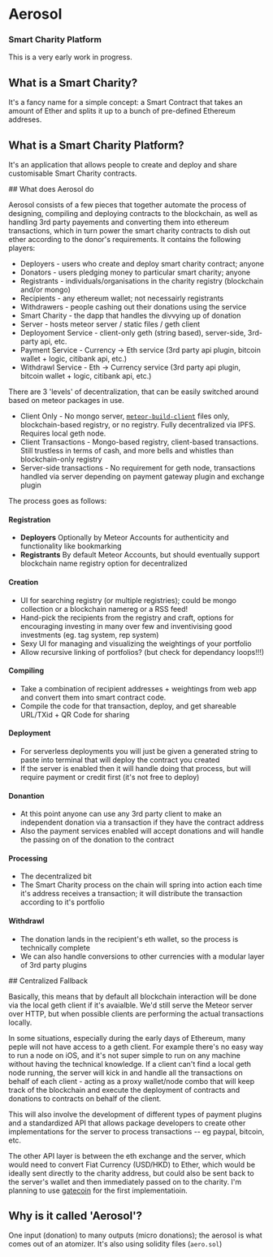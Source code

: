 # Aerosol
### Smart Charity Platform

This is a very early work in progress.

## What is a Smart Charity?

It's a fancy name for a simple concept: a Smart Contract that takes an amount of Ether and splits it up to a bunch of pre-defined Ethereum addreses.

## What is a Smart Charity Platform?

It's an application that allows people to create and deploy and share customisable Smart Charity contracts.

## What does Aerosol do

Aerosol consists of a few pieces that together automate the process of designing, compiling and deploying contracts to the blockchain, as well as handling 3rd party payements and converting them into ethereum transactions, which in turn power the smart charity contracts to dish out ether according to the donor's requirements. It contains the following players:

* Deployers - users who create and deploy smart charity contract; anyone
* Donators - users pledging money to particular smart charity; anyone
* Registrants - individuals/organisations in the charity registry (blockchain and/or mongo)
* Recipients - any ethereum wallet; not necessairly registrants
* Withdrawers - people cashing out their donations using the service
* Smart Charity - the dapp that handles the divvying up of donation
* Server - hosts meteor server / static files / geth client
* Deployoment Service - client-only geth (string based), server-side, 3rd-party api, etc.
* Payment Service - Currency -> Eth service (3rd party api plugin, bitcoin wallet + logic, citibank api, etc.)
* Withdrawl Service - Eth -> Currency service (3rd party api plugin, bitcoin wallet + logic, citibank api, etc.)

There are 3 'levels' of decentralization, that can be easily switched around based on meteor packages in use.

* Client Only - No mongo server, [`meteor-build-client`](https://github.com/frozeman/meteor-build-client) files only, blockchain-based registry, or no registry. Fully decentralized via IPFS. Requires local geth node.
* Client Transactions - Mongo-based registry, client-based transactions. Still trustless in terms of cash, and more bells and whistles than blockchain-only registry
* Server-side transactions - No requirement for geth node, transactions handled via server depending on payment gateway plugin and exchange plugin

The process goes as follows:

#### Registration

* **Deployers** Optionally by Meteor Accounts for authenticity and functionality like bookmarking
* **Registrants** By default Meteor Accounts, but should eventually support blockchain name registry option for decentralized

#### Creation

* UI for searching registry (or multiple registries); could be mongo collection or a blockchain namereg or a RSS feed!
* Hand-pick the recipients from the registry and craft, options for encouraging investing in many over few and inventivising good investments (eg. tag system, rep system)
* Sexy UI for managing and visualizing the weightings of your portfolio
* Allow recursive linking of portfolios? (but check for dependancy loops!!!)

#### Compiling

* Take a combination of recipient addresses + weightings from web app and convert them into smart contract code.
* Compile the code for that transaction, deploy, and get shareable URL/TXid + QR Code for sharing

#### Deployment

* For serverless deployments you will just be given a generated string to paste into terminal that will deploy the contract you created
* If the server is enabled then it will handle doing that process, but will require payment or credit first (it's not free to deploy)

#### Donantion

* At this point anyone can use any 3rd party client to make an independent donation via a transaction if they have the contract address
* Also the payment services enabled will accept donations and will handle the passing on of the donation to the contract

#### Processing

* The decentralized bit
* The Smart Charity process on the chain will spring into action each time it's address receives a transaction; it will distribute the transaction according to it's portfolio

#### Withdrawl

* The donation lands in the recipient's eth wallet, so the process is technically complete
* We can also handle conversions to other currencies with a modular layer of 3rd party plugins


## Centralized Fallback

Basically, this means that by default all blockchain interaction will be done via the local geth client if it's avaialble. We'd still serve the Meteor server over HTTP, but when possible clients are performing the actual transactions locally.

In some situations, especially during the early days of Ethereum, many peple will not have access to a geth client. For example there's no easy way to run a node on iOS, and it's not super simple to run on any machine without having the technical knowledge. If a client can't find a local geth node running, the server will kick in and handle all the transactions on behalf of each client - acting as a proxy wallet/node combo that will keep track of the blockchain and execute the deployment of contracts and donations to contracts on behalf of the client.

This will also involve the development of different types of payment plugins and a standardized API that allows package developers to create other implementations for the server to process transactions -- eg paypal, bitcoin, etc.

The other API layer is between the eth exchange and the server, which would need to convert Fiat Currency (USD/HKD) to Ether, which would be ideally sent directly to the charity address, but could also be sent back to the server's wallet and then immediately passed on to the charity. I'm planning to use [gatecoin](https://gatecoin.com/) for the first implementatioin.


## Why is it called 'Aerosol'?

One input (donation) to many outputs (micro donations); the aerosol is what comes out of an atomizer. It's also using solidity files (`aero.sol`)